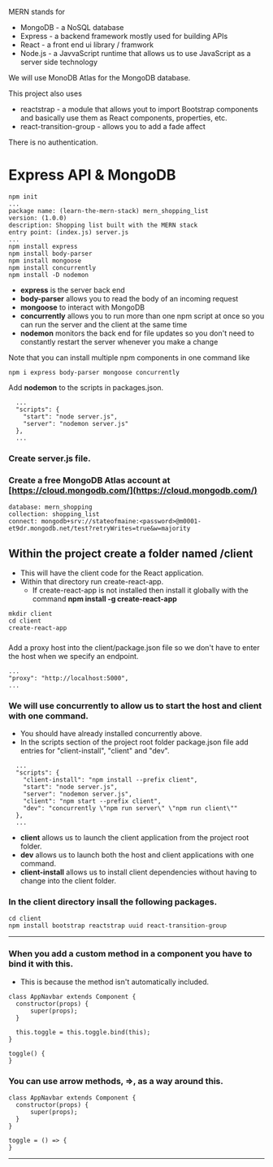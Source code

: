 MERN stands for
- MongoDB - a NoSQL database
- Express - a backend framework mostly used for building APIs
- React - a front end ui library / framwork
- Node.js - a JavvaScript runtime that allows us to use JavaScript as a server side technology

We will use MonoDB Atlas for the MongoDB database.

This project also uses
- reactstrap - a module that allows yout to import Bootstrap components and basically use them as React components, properties, etc.
- react-transition-group - allows you to add a fade affect
  
There is no authentication.

# Express API & MongoDB
```
npm init
...
package name: (learn-the-mern-stack) mern_shopping_list
version: (1.0.0) 
description: Shopping list built with the MERN stack
entry point: (index.js) server.js
...
npm install express
npm install body-parser
npm install mongoose
npm install concurrently
npm install -D nodemon
```
- **express** is the server back end
- **body-parser** allows you to read the body of an incoming request
- **mongoose** to interact with MongoDB
- **concurrently** allows you to run more than one npm script at once so you can run the server and the client at the same time
- **nodemon** monitors the back end for file updates so you don't need to constantly restart the server whenever you make a change
  
Note that you can install multiple npm components in one command like
```
npm i express body-parser mongoose concurrently
```

Add **nodemon** to the scripts in packages.json.
```
  ...
  "scripts": {
    "start": "node server.js",
    "server": "nodemon server.js"
  },
  ...
```

### Create server.js file.

### Create a free **MongoDB Atlas** account at [https://cloud.mongodb.com/](https://cloud.mongodb.com/)
```
database: mern_shopping
collection: shopping_list
connect: mongodb+srv://stateofmaine:<password>@m0001-et9dr.mongodb.net/test?retryWrites=true&w=majority
```

## Within the project create a folder named /client
- This will have the client code for the React application.
- Within that directory run create-react-app.
  - If create-react-app is not installed then install it globally with the command **npm install -g create-react-app**
```
mkdir client
cd client
create-react-app
```
###
Add a proxy host into the client/package.json file so we don't have to enter the host when we specify an endpoint.
```
...
"proxy": "http://localhost:5000",
...
```

### We will use **concurrently** to allow us to start the host and client with one command.
- You should have already installed concurrently above.
- In the scripts section of the project root folder package.json file add entries for "client-install", "client" and "dev".
```
  ...
  "scripts": {
    "client-install": "npm install --prefix client",
    "start": "node server.js",
    "server": "nodemon server.js",
    "client": "npm start --prefix client",
    "dev": "concurrently \"npm run server\" \"npm run client\""
  },
  ...
```
- **client** allows us to launch the client application from the project root folder.
- **dev** allows us to launch both the host and client applications with one command.
- **client-install** allows us to install client dependencies without having to change into the client folder.

### In the client directory insall the following packages.
```
cd client
npm install bootstrap reactstrap uuid react-transition-group
```

---
### When you add a custom method in a component you have to bind it with **this**.
- This is because the method isn't automatically included.
```
class AppNavbar extends Component {
  constructor(props) {
      super(props);
  }

  this.toggle = this.toggle.bind(this);
}

toggle() {
}
```
### You can use arrow methods, **=>**, as a way around this.
```
class AppNavbar extends Component {
  constructor(props) {
      super(props);
  }
}

toggle = () => {
}
```
---